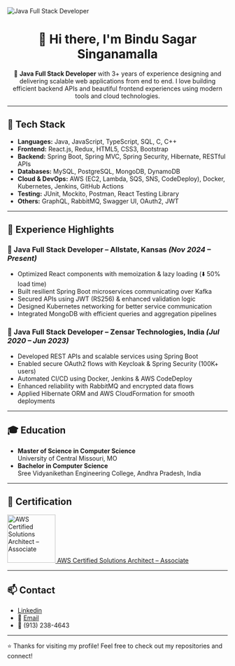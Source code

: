 
<img src="https://www.vcubesoftsolutions.com/wp-content/uploads/2021/11/java1-1.jpg" alt="Java Full Stack Developer"/>

<div align="center">
  <h1>👋 Hi there, I'm Bindu Sagar Singanamalla</h1>

🚀 **Java Full Stack Developer** with 3+ years of experience designing and delivering scalable web applications from end to end. I love building efficient backend APIs and beautiful frontend experiences using modern tools and cloud technologies.
  
</div>

---

## 🔧 Tech Stack

- **Languages:** Java, JavaScript, TypeScript, SQL, C, C++
- **Frontend:** React.js, Redux, HTML5, CSS3, Bootstrap
- **Backend:** Spring Boot, Spring MVC, Spring Security, Hibernate, RESTful APIs
- **Databases:** MySQL, PostgreSQL, MongoDB, DynamoDB
- **Cloud & DevOps:** AWS (EC2, Lambda, SQS, SNS, CodeDeploy), Docker, Kubernetes, Jenkins, GitHub Actions
- **Testing:** JUnit, Mockito, Postman, React Testing Library
- **Others:** GraphQL, RabbitMQ, Swagger UI, OAuth2, JWT

---

## 💼 Experience Highlights

### 🔹 Java Full Stack Developer – Allstate, Kansas _(Nov 2024 – Present)_
- Optimized React components with memoization & lazy loading (⬇️ 50% load time)
- Built resilient Spring Boot microservices communicating over Kafka
- Secured APIs using JWT (RS256) & enhanced validation logic
- Designed Kubernetes networking for better service communication
- Integrated MongoDB with efficient queries and aggregation pipelines

### 🔹 Java Full Stack Developer – Zensar Technologies, India _(Jul 2020 – Jun 2023)_
- Developed REST APIs and scalable services using Spring Boot
- Enabled secure OAuth2 flows with Keycloak & Spring Security (100K+ users)
- Automated CI/CD using Docker, Jenkins & AWS CodeDeploy
- Enhanced reliability with RabbitMQ and encrypted data flows
- Applied Hibernate ORM and AWS CloudFormation for smooth deployments

---

## 🎓 Education

- **Master of Science in Computer Science**  
  University of Central Missouri, MO  
- **Bachelor in Computer Science**  
  Sree Vidyanikethan Engineering College, Andhra Pradesh, India

---

## 📜 Certification

<a href="https://www.credly.com/badges/7fc1764a-d841-4fab-b9ce-833788294655/public_url">
  <img src="https://images.credly.com/images/0e284c3f-5164-4b21-8660-0d84737941bc/image.png" alt="AWS Certified Solutions Architect – Associate" width="110"/>
  AWS Certified Solutions Architect – Associate
</a>


---

## 📫 Contact

- [Linkedin](https://www.linkedin.com/in/bindusagarsinganamalla/)
- 📧 [Email](bindusagarsinganamalla@gmail.com)  
- 📱 (913) 238-4643

---

⭐️ Thanks for visiting my profile! Feel free to check out my repositories and connect!
